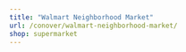 ```yaml
---
title: "Walmart Neighborhood Market"
url: /conover/walmart-neighborhood-market/
shop: supermarket
---
```

